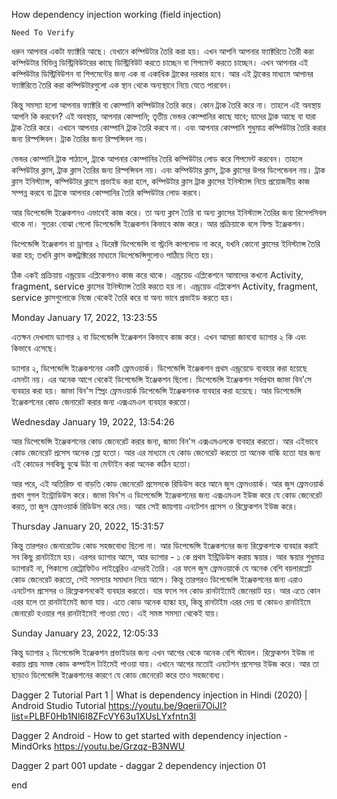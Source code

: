 How dependency injection working (field injection)

`Need To Verify`

ধরুন আপনার একটা ফ্যাক্টরি আছে। যেখানে কম্পিউটার তৈরি করা হয়। এখন আপনি আপনার ফ্যাক্টরিতে তৈরী করা কম্পিউটার বিভিন্ন ডিস্ট্রিবিউটরের কাছে ডিস্ট্রিবিউট করতে চাচ্ছেন বা শিপমেন্ট করতে চাচ্ছেন। এখন আপনার এই কম্পিউটার ডিস্ট্রিবিউশন বা শিপমেন্টের জন্য এক বা একাধিক ট্রাকের দরকার হবে। আর এই ট্রাকের মাধ্যমে আপানর ফ্যাক্টরিতে তৈরি করা কম্পিউটারগুলো এক স্থান থেকে অন্যস্থানে নিয়ে যেতে পারবেন।


কিন্তু সমস্যা হলো আপনার ফ্যাক্টরি বা কোম্পানি কম্পিউটার তৈরি করে। কোন ট্রাক তৈরি করে না। তাহলে এই অবস্থায় আপনি কি করবেন? এই অবস্থায়, আপনার কোম্পানি; তৃতীয় ভেন্ডর কোম্পানির কাছে যাবে; যাদের ট্রাক আছে বা যারা ট্রাক তৈরি করে। এখানে আপনার কোম্পানি ট্রাক তৈরি করবে না। এবং আপনার কোম্পানি শুধুমাত্র কম্পিউটার তৈরি করার জন্য রিস্পন্সিবল। ট্রাক তৈরির জন্য রিস্পন্সিবল নয়।


ভেন্ডর কোম্পানি ট্রাক পাঠালে, ট্রাকে আপনার কোম্পানির তৈরি কম্পিউটার লোড করে শিপমেন্ট করবেন। তাহলে কম্পিউটার ক্লাস, ট্রাক ক্লাস তৈরির জন্য রিস্পন্সিবল নয়। এবং কম্পিউটার ক্লাস, ট্রাক ক্লাসের উপর ডিপেন্ডেবল নয়। ট্রাক ক্লাস ইনিস্ট্যান্স, কম্পিউটার ক্লাসে প্রভাইড করা হলে, কম্পিউটার ক্লাস ট্রাক ক্লাসের ইনিস্ট্যান্স নিয়ে প্রয়োজনীয় কাজ সম্পন্ন করবে বা ট্রাকে আপনার কোম্পানির তৈরি কম্পিউটার লোড করবে।


আর ডিপেন্ডেন্সি ইঞ্জেকশনও এভাবেই কাজ করে। তা অন্য ক্লাস তৈরি বা অন্য ক্লাসের ইনিস্ট্যান্স তৈরির জন্য রিসেপসিবল থাকে না। সুতরং বোঝা গেলো ডিপেন্ডেন্সি ইঞ্জেকশন কিভাবে কাজ করে। আর প্রক্রিয়াকে বলে ফিল্ড ইঞ্জেকশন।


ডিপেন্ডেন্সি ইঞ্জেকশন বা ড্রাগার ২ ডিরেক্ট ডিপেন্ডেন্সি বা স্ট্রংলি কাপলোড না করে, যখনি কোনো ক্লাসের ইনিস্ট্যান্স তৈরি করা হয়; তখনি ক্লাস কন্সট্রাক্টরের মাধ্যমে ডিপেন্ডেন্সিগুলোও পাঠিয়ে দিতে হয়।

ঠিক একই প্রক্রিয়ায় এন্ড্রয়েড এপ্লিকেশনও কাজ করে থাকে। এন্ড্রয়েড এপ্লিকেশনে আমাদের কখনো Activity, fragment, service ক্লাসের ইনিস্ট্যান্স তৈরি করতে হয় না। এন্ড্রয়েড এপ্লিকেশন Activity, fragment, service ক্লাসগুলোকে নিজে থেকেই তৈরি করে বা অন্য ভাবে প্রভাইড করতে হয়।


Monday January 17, 2022, 13:23:55

এতক্ষন দেখলাম ড্যাগার ২ বা ডিপেন্ডেন্সি ইঞ্জেকশন কিভাবে কাজ করে। এখন আমরা জানবো ড্যাগার ২ কি এবং কিভাবে এসেছে।

ড্যাগার ২, ডিপেন্ডেন্সি ইঞ্জেকশনের একটি ফ্রেমওয়ার্ক। ডিপেন্ডেন্সি ইঞ্জেকশন প্রথম এন্ড্রয়েডে ব্যবহার করা হয়েছে এমনটা নয়। এর অনেক আগে থেকেই ডিপেন্ডেন্সি ইঞ্জেকশন ছিলো। ডিপেন্ডেন্সি ইঞ্জেকশন সর্বপ্রথম জাভা বিন'সে ব্যবহার করা হয়। জাভা বিন'স স্প্রিং ফ্রেমওয়ার্ক ডিপেন্ডেন্সি ইঞ্জেকশনক ব্যবহার করা হয়েছে। আর ডিপেন্ডেন্সি ইঞ্জেকশনের কোড জেনারেট করার জন্য এক্সএমএল ব্যবহার করতো।

Wednesday January 19, 2022, 13:54:26

আর ডিপেন্ডেন্সি ইঞ্জেকশনের কোড জেনেরেট করার জন্য, জাভা বিন'স এক্সএমএলকে ব্যবহার করতো। আর এইভাবে কোড জেনেরেট প্রসেস অনেক স্লো হতো। আর এর মাধ্যমে যে কোড জেনেরেট করতো তা অনেক বাল্কি হতো যার জন্য এই কোডের সবকিছু বুঝে উঠা বা মেন্টাইন করা অনেক কঠিন হতো।

আর পরে, এই অতিরিক্ত বা বাড়তি কোড জেনেরেট প্রসেসকে রিডিউস করে আনে জুস ফ্রেমওয়ার্ক। আর জুস ফ্রেমওয়ার্ক প্রথম গুগল ইন্ট্রোডিউস করে। জাভা বিন'স এ ডিপেন্ডেন্সি ইঞ্জেকশনের জন্য এক্সএমএল ইউজ করে যে কোড জেনেরেট করত, তা জুস ফ্রেমওয়ার্ক রিডিউস করে দেয়। আর সেই জায়গায় এনটেশন প্রসেস ও রিফ্লেকশন ইউজ করে।

Thursday January 20, 2022, 15:31:57

কিন্তু তারপরও জেনারেটেড কোড সহজবোধ্য ছিলো না। আর ডিপেন্ডেন্সি ইঞ্জেকশনের জন্য রিফ্লেকশকে ব্যবহার করাই সব কিছু রানটাইমে হয়। এরপর ড্যাগার আসে, আর ড্যাগার - ১ কে প্রথম ইন্ট্রিডিউস করায় স্কয়ার। আর স্কয়ার শুধুমাত্র ড্যাগারই না, পিকাসো রেট্রোফিটও লাইব্রেরিও এদেরই তৈরি। এর ফলে জুস ফ্রেমওয়ার্কে যে অনেক বেশি বয়লারপ্লেট কোড জেনেরেট করতো, সেই সমস্যার সমাধান নিয়ে আসে। কিন্তু তারপরও ডিপেন্ডেন্সি ইঞ্জেকশনের জন্য এরাও এনটেশন প্রসেসর ও রিফ্লেকশনকেই ব্যবহার করতো। যার ফলে সব কোড রানটাইমেই জেনেরাট হয়। আর এতে কোন এরর হলে তা রানটাইমেই জানা যায়। এতে কোড অনেক হাল্কা হয়, কিন্তু রানটাইম এরর দেয় বা কোডও রানটাইমে জেনারেট হওয়ার পর রানটাইমেই পাওয়া যেত। এই সমস্ত সমস্যা থেকেই যায়।


Sunday January 23, 2022, 12:05:33

কিন্তু ড্যাগার ২ ডিপেন্ডেন্সি ইঞ্জেকশন প্রভাইডার জন্য এখন আগের থেকে অনেক বেশি স্ট্যাবল। রিফ্লেকশন ইউজ না করায় প্রায় সমস্ত কোড কম্পাইল টাইমেই পাওয়া যায়। এখানে আগের মতোই এনটেশন প্রসেসর ইউজ করে। আর তা ছাড়াও ডিপেন্ডেন্সি ইঞ্জেকশনের কারণে যে কোড জেনেরেট করে তাও সহজবোধ্য।



Dagger 2 Tutorial Part 1 | What is dependency injection in Hindi (2020) | Android Studio Tutorial
https://youtu.be/9qerii7OiJI?list=PLBF0Hb1Nl6I8ZFcVY63u1XUsLYxfntn3l

Dagger 2 Android - How to get started with dependency injection - MindOrks
https://youtu.be/Grzqz-B3NWU


Dagger 2 part 001 update - daggar 2 dependency injection 01







end
